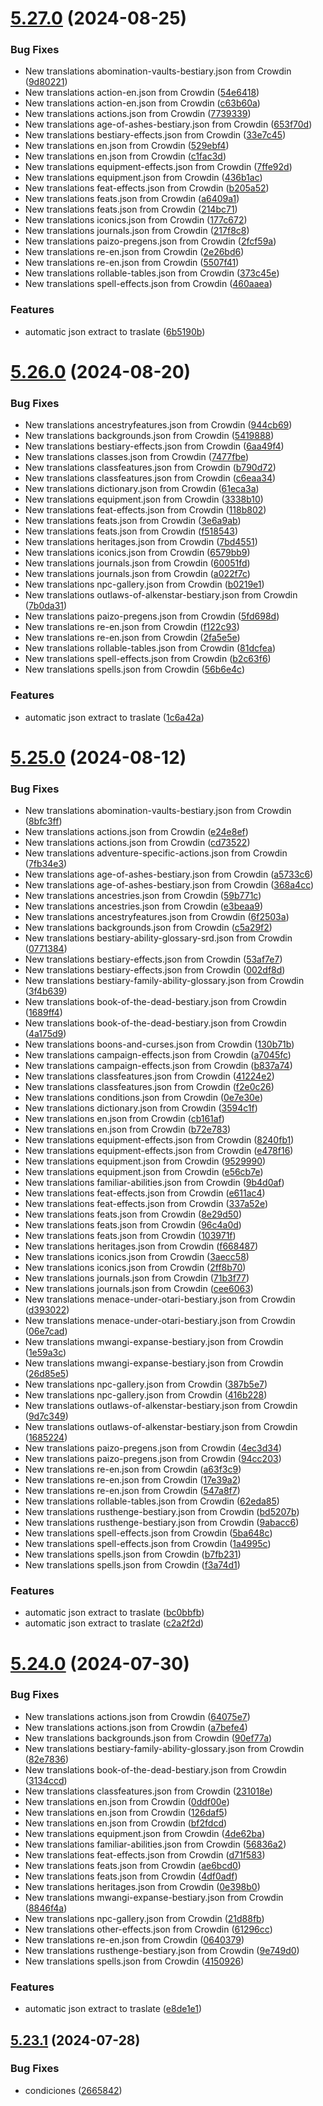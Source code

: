 # [5.27.0](https://github.com/allnnde/pf2e-esp-translation/compare/v5.26.0...v5.27.0) (2024-08-25)


### Bug Fixes

* New translations abomination-vaults-bestiary.json from Crowdin ([9d80221](https://github.com/allnnde/pf2e-esp-translation/commit/9d802218ac8a8c321a7601b91910029c64f914ca))
* New translations action-en.json from Crowdin ([54e6418](https://github.com/allnnde/pf2e-esp-translation/commit/54e64185e58aad6d524f32cbfec5ddbec2f84d92))
* New translations action-en.json from Crowdin ([c63b60a](https://github.com/allnnde/pf2e-esp-translation/commit/c63b60ad08e1c59459fbed4f5cc7131d66d5f2a3))
* New translations actions.json from Crowdin ([7739339](https://github.com/allnnde/pf2e-esp-translation/commit/7739339125977c4fb4c55194c9eb02b0788f644f))
* New translations age-of-ashes-bestiary.json from Crowdin ([653f70d](https://github.com/allnnde/pf2e-esp-translation/commit/653f70db50d363501ef3ab84cd3eaa5ac4a81fdb))
* New translations bestiary-effects.json from Crowdin ([33e7c45](https://github.com/allnnde/pf2e-esp-translation/commit/33e7c450a01f8053f3c7fa76ad1bdeb87751d53d))
* New translations en.json from Crowdin ([529ebf4](https://github.com/allnnde/pf2e-esp-translation/commit/529ebf49c40b5b6b09a17cdab4988e33c0ce53fd))
* New translations en.json from Crowdin ([c1fac3d](https://github.com/allnnde/pf2e-esp-translation/commit/c1fac3d6a217e609b54c4765965fe137e2853ff4))
* New translations equipment-effects.json from Crowdin ([7ffe92d](https://github.com/allnnde/pf2e-esp-translation/commit/7ffe92d8a8c00c2395112568b2c71aafca102b4b))
* New translations equipment.json from Crowdin ([436b1ac](https://github.com/allnnde/pf2e-esp-translation/commit/436b1ac3c69cdc6beebc605cf6fa1238ac156c72))
* New translations feat-effects.json from Crowdin ([b205a52](https://github.com/allnnde/pf2e-esp-translation/commit/b205a5276c6fa3dd4a9291722e6c4eff7b0b9243))
* New translations feats.json from Crowdin ([a6409a1](https://github.com/allnnde/pf2e-esp-translation/commit/a6409a1fdaeb4ab1d4df3ecf2b0087e22556d22f))
* New translations feats.json from Crowdin ([214bc71](https://github.com/allnnde/pf2e-esp-translation/commit/214bc7118794f244a04f66f16f3ecd58ff70ab1a))
* New translations iconics.json from Crowdin ([177c672](https://github.com/allnnde/pf2e-esp-translation/commit/177c6726d62ddc5a7855bee9dd96d02f81641828))
* New translations journals.json from Crowdin ([217f8c8](https://github.com/allnnde/pf2e-esp-translation/commit/217f8c8397c6c6867ef7beeed009b0bfa424f5f7))
* New translations paizo-pregens.json from Crowdin ([2fcf59a](https://github.com/allnnde/pf2e-esp-translation/commit/2fcf59ad0dd49b2ac78e0c526e5f9418dd9493d2))
* New translations re-en.json from Crowdin ([2e26bd6](https://github.com/allnnde/pf2e-esp-translation/commit/2e26bd6413d76eb7f41d995695928ff0b3659602))
* New translations re-en.json from Crowdin ([5507f41](https://github.com/allnnde/pf2e-esp-translation/commit/5507f41439b7fc6f020b90de64400c6e0de03bc8))
* New translations rollable-tables.json from Crowdin ([373c45e](https://github.com/allnnde/pf2e-esp-translation/commit/373c45ee87992ad7e7155e0190c1da26a3bb062f))
* New translations spell-effects.json from Crowdin ([460aaea](https://github.com/allnnde/pf2e-esp-translation/commit/460aaea382016a568fae91c6f63298100abe0182))


### Features

* automatic json extract to traslate ([6b5190b](https://github.com/allnnde/pf2e-esp-translation/commit/6b5190b129afb75a68d764a5106f1f20a44fdca5))



# [5.26.0](https://github.com/allnnde/pf2e-esp-translation/compare/v5.25.0...v5.26.0) (2024-08-20)


### Bug Fixes

* New translations ancestryfeatures.json from Crowdin ([944cb69](https://github.com/allnnde/pf2e-esp-translation/commit/944cb6992ea58dcc41544cb837206499c379fb7f))
* New translations backgrounds.json from Crowdin ([5419888](https://github.com/allnnde/pf2e-esp-translation/commit/541988875831d42debbefaa60124210734f0555e))
* New translations bestiary-effects.json from Crowdin ([6aa49f4](https://github.com/allnnde/pf2e-esp-translation/commit/6aa49f4890ee91898d3d28134f0cf021a4c6a250))
* New translations classes.json from Crowdin ([7477fbe](https://github.com/allnnde/pf2e-esp-translation/commit/7477fbed7ae9868e0edbcb6d3ec0c2e4e3223cb6))
* New translations classfeatures.json from Crowdin ([b790d72](https://github.com/allnnde/pf2e-esp-translation/commit/b790d7215fbdd5febe3baa0309b122351b695d08))
* New translations classfeatures.json from Crowdin ([c6eaa34](https://github.com/allnnde/pf2e-esp-translation/commit/c6eaa34febab219bb8f80c0889da32c89d903bad))
* New translations dictionary.json from Crowdin ([61eca3a](https://github.com/allnnde/pf2e-esp-translation/commit/61eca3a89b712b0f75aab5f174351a7c55082372))
* New translations equipment.json from Crowdin ([3338b10](https://github.com/allnnde/pf2e-esp-translation/commit/3338b109b3dfddc871c99c25c58d184daf4259ea))
* New translations feat-effects.json from Crowdin ([118b802](https://github.com/allnnde/pf2e-esp-translation/commit/118b8026133a3a4534b9300870aa8ba2d8c8666b))
* New translations feats.json from Crowdin ([3e6a9ab](https://github.com/allnnde/pf2e-esp-translation/commit/3e6a9aba66fd9c8c2fe63d33ce31b8f65496f10a))
* New translations feats.json from Crowdin ([f518543](https://github.com/allnnde/pf2e-esp-translation/commit/f518543909ae6ad31fc5c334e08f0d49fec641ab))
* New translations heritages.json from Crowdin ([7bd4551](https://github.com/allnnde/pf2e-esp-translation/commit/7bd4551c4ae89209c8db90e8ba3c67d106dcac5d))
* New translations iconics.json from Crowdin ([6579bb9](https://github.com/allnnde/pf2e-esp-translation/commit/6579bb994f0e23144e1013ef98f53f3c035b392d))
* New translations journals.json from Crowdin ([60051fd](https://github.com/allnnde/pf2e-esp-translation/commit/60051fd440538678d5e50246c06577351776b064))
* New translations journals.json from Crowdin ([a022f7c](https://github.com/allnnde/pf2e-esp-translation/commit/a022f7c440a63afa4b8690f9af70890691f0d10a))
* New translations npc-gallery.json from Crowdin ([b0219e1](https://github.com/allnnde/pf2e-esp-translation/commit/b0219e168672a3e1048db4f5338fa5e6c9407bd3))
* New translations outlaws-of-alkenstar-bestiary.json from Crowdin ([7b0da31](https://github.com/allnnde/pf2e-esp-translation/commit/7b0da310337f40c179531cd72ad4b7cd3018305b))
* New translations paizo-pregens.json from Crowdin ([5fd698d](https://github.com/allnnde/pf2e-esp-translation/commit/5fd698d4cc4667633bd5b7dc217be9c339f97275))
* New translations re-en.json from Crowdin ([f122c93](https://github.com/allnnde/pf2e-esp-translation/commit/f122c93224ae508607074b2de4b9bfae4fab78fd))
* New translations re-en.json from Crowdin ([2fa5e5e](https://github.com/allnnde/pf2e-esp-translation/commit/2fa5e5ec899da4efa5ec6f91e54c10b70a7f9d80))
* New translations rollable-tables.json from Crowdin ([81dcfea](https://github.com/allnnde/pf2e-esp-translation/commit/81dcfea3c870fe4ef6dc4755ee6551cbd0a71fa9))
* New translations spell-effects.json from Crowdin ([b2c63f6](https://github.com/allnnde/pf2e-esp-translation/commit/b2c63f699344fdd76ddf3e6a1ffb02c370045490))
* New translations spells.json from Crowdin ([56b6e4c](https://github.com/allnnde/pf2e-esp-translation/commit/56b6e4ca35d859e4b3a9434d136fec066539ea24))


### Features

* automatic json extract to traslate ([1c6a42a](https://github.com/allnnde/pf2e-esp-translation/commit/1c6a42ac618b5bcac59d2c3860579feb1f8e3387))



# [5.25.0](https://github.com/allnnde/pf2e-esp-translation/compare/v5.24.0...v5.25.0) (2024-08-12)


### Bug Fixes

* New translations abomination-vaults-bestiary.json from Crowdin ([8bfc3ff](https://github.com/allnnde/pf2e-esp-translation/commit/8bfc3ff11bad058c01ea74abe08ae89fc1890faf))
* New translations actions.json from Crowdin ([e24e8ef](https://github.com/allnnde/pf2e-esp-translation/commit/e24e8ef89fd7c3bf1168cb6d3e458ffeb827e37d))
* New translations actions.json from Crowdin ([cd73522](https://github.com/allnnde/pf2e-esp-translation/commit/cd735228267357522f9d3d893e9af9670708e657))
* New translations adventure-specific-actions.json from Crowdin ([7fb34e3](https://github.com/allnnde/pf2e-esp-translation/commit/7fb34e34815fd065c34ac27274ef1a0dc2b38460))
* New translations age-of-ashes-bestiary.json from Crowdin ([a5733c6](https://github.com/allnnde/pf2e-esp-translation/commit/a5733c67657e62ae00a82f4746a58dfad9e0a038))
* New translations age-of-ashes-bestiary.json from Crowdin ([368a4cc](https://github.com/allnnde/pf2e-esp-translation/commit/368a4ccb23973181be06a5a703cbd76fd3e96139))
* New translations ancestries.json from Crowdin ([59b771c](https://github.com/allnnde/pf2e-esp-translation/commit/59b771c8f5c9c6647396c2fc195e3b4e54cdae1e))
* New translations ancestries.json from Crowdin ([e3beaa9](https://github.com/allnnde/pf2e-esp-translation/commit/e3beaa92049748e4a173f80c1326246f1fd89144))
* New translations ancestryfeatures.json from Crowdin ([6f2503a](https://github.com/allnnde/pf2e-esp-translation/commit/6f2503a3eb892b41dd985b4e01c87cb90fef1d0b))
* New translations backgrounds.json from Crowdin ([c5a29f2](https://github.com/allnnde/pf2e-esp-translation/commit/c5a29f2449b41f094ce7a08b5f6fff362d40c457))
* New translations bestiary-ability-glossary-srd.json from Crowdin ([0771384](https://github.com/allnnde/pf2e-esp-translation/commit/07713849e4dbd228a882bfe129b31af2c390ee3e))
* New translations bestiary-effects.json from Crowdin ([53af7e7](https://github.com/allnnde/pf2e-esp-translation/commit/53af7e7cad7dc4990a3ddd3fbbc002ad4bbcae98))
* New translations bestiary-effects.json from Crowdin ([002df8d](https://github.com/allnnde/pf2e-esp-translation/commit/002df8d84e9a4f2ca63ef876dc581d4a75cadcd9))
* New translations bestiary-family-ability-glossary.json from Crowdin ([3f4b639](https://github.com/allnnde/pf2e-esp-translation/commit/3f4b6396e98db8c99e39fc0549ac144b119c5697))
* New translations book-of-the-dead-bestiary.json from Crowdin ([1689ff4](https://github.com/allnnde/pf2e-esp-translation/commit/1689ff422bfee786d31d03b695957bc20a1d1b48))
* New translations book-of-the-dead-bestiary.json from Crowdin ([4a175d9](https://github.com/allnnde/pf2e-esp-translation/commit/4a175d958b203603b57aa5cbda6de839f9869e49))
* New translations boons-and-curses.json from Crowdin ([130b71b](https://github.com/allnnde/pf2e-esp-translation/commit/130b71b08034982afd3fc5c557f0746435a2540b))
* New translations campaign-effects.json from Crowdin ([a7045fc](https://github.com/allnnde/pf2e-esp-translation/commit/a7045fcd25d7df21bb878ea8952e18fa45f6f23c))
* New translations campaign-effects.json from Crowdin ([b837a74](https://github.com/allnnde/pf2e-esp-translation/commit/b837a74743f97d2038e7c35191f5aff02baf36f1))
* New translations classfeatures.json from Crowdin ([41224e2](https://github.com/allnnde/pf2e-esp-translation/commit/41224e293d68726a7cf2e8b52f8addecd117a47b))
* New translations classfeatures.json from Crowdin ([f2e0c26](https://github.com/allnnde/pf2e-esp-translation/commit/f2e0c261a65e378857fbe9c2106549bdc386ff22))
* New translations conditions.json from Crowdin ([0e7e30e](https://github.com/allnnde/pf2e-esp-translation/commit/0e7e30e21cc4b3107987d5b01f24c98b82a169ce))
* New translations dictionary.json from Crowdin ([3594c1f](https://github.com/allnnde/pf2e-esp-translation/commit/3594c1f638a532cfa783667dfac83192789a69eb))
* New translations en.json from Crowdin ([cb161af](https://github.com/allnnde/pf2e-esp-translation/commit/cb161afa4c0e6b5d4cacab1ebc3648569422fe09))
* New translations en.json from Crowdin ([b72e783](https://github.com/allnnde/pf2e-esp-translation/commit/b72e783833b7b212f781d38bd3764b3e4dc2c9af))
* New translations equipment-effects.json from Crowdin ([8240fb1](https://github.com/allnnde/pf2e-esp-translation/commit/8240fb1846686f60a825bded597203b87053b2a2))
* New translations equipment-effects.json from Crowdin ([e478f16](https://github.com/allnnde/pf2e-esp-translation/commit/e478f16fe851022d3dcbe5b1459808c8d40d34fa))
* New translations equipment.json from Crowdin ([9529990](https://github.com/allnnde/pf2e-esp-translation/commit/9529990a31916f38ddd06fe9cd76b8924f7acb86))
* New translations equipment.json from Crowdin ([e56cb7e](https://github.com/allnnde/pf2e-esp-translation/commit/e56cb7e414b77499e91fad72cad39044f73742f9))
* New translations familiar-abilities.json from Crowdin ([9b4d0af](https://github.com/allnnde/pf2e-esp-translation/commit/9b4d0af5e37d7496b98d3d6d368fde62c7b61a40))
* New translations feat-effects.json from Crowdin ([e611ac4](https://github.com/allnnde/pf2e-esp-translation/commit/e611ac4f741960d5fc7d7209681e256fdb719100))
* New translations feat-effects.json from Crowdin ([337a52e](https://github.com/allnnde/pf2e-esp-translation/commit/337a52ed1814ed5df66594f66109d38bae3a805d))
* New translations feats.json from Crowdin ([8e29d50](https://github.com/allnnde/pf2e-esp-translation/commit/8e29d50319f66bd09c3942b2302bf90eea85d703))
* New translations feats.json from Crowdin ([96c4a0d](https://github.com/allnnde/pf2e-esp-translation/commit/96c4a0d27d04772bd395a5b79dbef767673d8b44))
* New translations feats.json from Crowdin ([103971f](https://github.com/allnnde/pf2e-esp-translation/commit/103971f13911b63a5156af3f4dcafb8bd91123b9))
* New translations heritages.json from Crowdin ([f668487](https://github.com/allnnde/pf2e-esp-translation/commit/f668487a5fc006bad3f1e1352f970eb2010dbe64))
* New translations iconics.json from Crowdin ([3aecc58](https://github.com/allnnde/pf2e-esp-translation/commit/3aecc5886748caf77fa17d0d91bae2e5fab1de23))
* New translations iconics.json from Crowdin ([2ff8b70](https://github.com/allnnde/pf2e-esp-translation/commit/2ff8b7066c8cc6b0122aa225f6d96ff7e144454c))
* New translations journals.json from Crowdin ([71b3f77](https://github.com/allnnde/pf2e-esp-translation/commit/71b3f77c642de317bf530e11f1b7ad9227b13383))
* New translations journals.json from Crowdin ([cee6063](https://github.com/allnnde/pf2e-esp-translation/commit/cee606333de67bff3bb63b14dc4183f9179160ea))
* New translations menace-under-otari-bestiary.json from Crowdin ([d393022](https://github.com/allnnde/pf2e-esp-translation/commit/d3930225d8794cd4bbe9a75c44e79ca71843e935))
* New translations menace-under-otari-bestiary.json from Crowdin ([06e7cad](https://github.com/allnnde/pf2e-esp-translation/commit/06e7cadb9549c3506f06ea71bca9c6cf3b629be5))
* New translations mwangi-expanse-bestiary.json from Crowdin ([1e59a3c](https://github.com/allnnde/pf2e-esp-translation/commit/1e59a3c70401c29817d50e90d025ba2a7d277c0d))
* New translations mwangi-expanse-bestiary.json from Crowdin ([26d85e5](https://github.com/allnnde/pf2e-esp-translation/commit/26d85e5ee981d844e0196bca956fe9c02b0e16ee))
* New translations npc-gallery.json from Crowdin ([387b5e7](https://github.com/allnnde/pf2e-esp-translation/commit/387b5e7b0add975846d99b377bd3aa4b4c2af8ac))
* New translations npc-gallery.json from Crowdin ([416b228](https://github.com/allnnde/pf2e-esp-translation/commit/416b228bc607628737188395be1365ddb162bbb5))
* New translations outlaws-of-alkenstar-bestiary.json from Crowdin ([9d7c349](https://github.com/allnnde/pf2e-esp-translation/commit/9d7c34987cfcb799a77a5d6447756a52a98a3333))
* New translations outlaws-of-alkenstar-bestiary.json from Crowdin ([1685224](https://github.com/allnnde/pf2e-esp-translation/commit/16852240cda9e693a48084fc4f5340260bf05c43))
* New translations paizo-pregens.json from Crowdin ([4ec3d34](https://github.com/allnnde/pf2e-esp-translation/commit/4ec3d34511d493493951b257f81b960ad298c6e7))
* New translations paizo-pregens.json from Crowdin ([94cc203](https://github.com/allnnde/pf2e-esp-translation/commit/94cc20316cc5d4faaf873e34af547312895418eb))
* New translations re-en.json from Crowdin ([a63f3c9](https://github.com/allnnde/pf2e-esp-translation/commit/a63f3c98c13ed8e23a7c1cc62f2eab4d1f796ef1))
* New translations re-en.json from Crowdin ([17e39a2](https://github.com/allnnde/pf2e-esp-translation/commit/17e39a2db6fa6916da469bad5bc64fece7ca3ab8))
* New translations re-en.json from Crowdin ([547a8f7](https://github.com/allnnde/pf2e-esp-translation/commit/547a8f77914e81489d595134a56d026163c0e638))
* New translations rollable-tables.json from Crowdin ([62eda85](https://github.com/allnnde/pf2e-esp-translation/commit/62eda85a044b3ac652047b06b7cfd6c12cafa990))
* New translations rusthenge-bestiary.json from Crowdin ([bd5207b](https://github.com/allnnde/pf2e-esp-translation/commit/bd5207bdb9366b66874498ffae391f3b7a5e1d8e))
* New translations rusthenge-bestiary.json from Crowdin ([9abacc6](https://github.com/allnnde/pf2e-esp-translation/commit/9abacc6c5b2bd707a2f51fa81ce982f359951958))
* New translations spell-effects.json from Crowdin ([5ba648c](https://github.com/allnnde/pf2e-esp-translation/commit/5ba648c77ab66ec46c6f22a9c16f2e4902104569))
* New translations spell-effects.json from Crowdin ([1a4995c](https://github.com/allnnde/pf2e-esp-translation/commit/1a4995c725a30a48597f3468deac1cf9c508cbb5))
* New translations spells.json from Crowdin ([b7fb231](https://github.com/allnnde/pf2e-esp-translation/commit/b7fb23161dc249012819c02c99eab0d00427c101))
* New translations spells.json from Crowdin ([f3a74d1](https://github.com/allnnde/pf2e-esp-translation/commit/f3a74d1774e4d381cf5f65d44cb54d7cd44a069e))


### Features

* automatic json extract to traslate ([bc0bbfb](https://github.com/allnnde/pf2e-esp-translation/commit/bc0bbfb5448e448d2f7597311ef249b017dc43b0))
* automatic json extract to traslate ([c2a2f2d](https://github.com/allnnde/pf2e-esp-translation/commit/c2a2f2de46d1be000c26e3d64dbce3abb980f145))



# [5.24.0](https://github.com/allnnde/pf2e-esp-translation/compare/v5.23.1...v5.24.0) (2024-07-30)


### Bug Fixes

* New translations actions.json from Crowdin ([64075e7](https://github.com/allnnde/pf2e-esp-translation/commit/64075e7ae808d2ec461aa1585ad898c1b2e5afae))
* New translations actions.json from Crowdin ([a7befe4](https://github.com/allnnde/pf2e-esp-translation/commit/a7befe4d52338eb583bfe48355469472739c4707))
* New translations backgrounds.json from Crowdin ([90ef77a](https://github.com/allnnde/pf2e-esp-translation/commit/90ef77a480f3e83170c92ceb1c2becdde3d522e5))
* New translations bestiary-family-ability-glossary.json from Crowdin ([82e7836](https://github.com/allnnde/pf2e-esp-translation/commit/82e783642c82decb050c0243d32a652628bc48af))
* New translations book-of-the-dead-bestiary.json from Crowdin ([3134ccd](https://github.com/allnnde/pf2e-esp-translation/commit/3134ccd064b44feef6fd09acd4a3eb8505b325c7))
* New translations classfeatures.json from Crowdin ([231018e](https://github.com/allnnde/pf2e-esp-translation/commit/231018ebfb64585a4c267747ca794b581974880f))
* New translations en.json from Crowdin ([0ddf00e](https://github.com/allnnde/pf2e-esp-translation/commit/0ddf00eb638b8444e557d908f0b13a2aa8034352))
* New translations en.json from Crowdin ([126daf5](https://github.com/allnnde/pf2e-esp-translation/commit/126daf57c3a9c5ebbd863417b9c9643d445beda5))
* New translations en.json from Crowdin ([bf2fdcd](https://github.com/allnnde/pf2e-esp-translation/commit/bf2fdcdd19336cdbf42dde6f7eb7c91b2d371a44))
* New translations equipment.json from Crowdin ([4de62ba](https://github.com/allnnde/pf2e-esp-translation/commit/4de62ba808b719f41d1349c7fbd756c5e543f19d))
* New translations familiar-abilities.json from Crowdin ([56836a2](https://github.com/allnnde/pf2e-esp-translation/commit/56836a2301d630fef30bd723f7b0197946692bea))
* New translations feat-effects.json from Crowdin ([d71f583](https://github.com/allnnde/pf2e-esp-translation/commit/d71f583af2fc8f1a3064a0663cdbcea0deeba469))
* New translations feats.json from Crowdin ([ae6bcd0](https://github.com/allnnde/pf2e-esp-translation/commit/ae6bcd02aeb4dd3e57339797ce8299d69a8ddada))
* New translations feats.json from Crowdin ([4df0adf](https://github.com/allnnde/pf2e-esp-translation/commit/4df0adfffb20ae54cf04ac72505564dd907d5ab4))
* New translations heritages.json from Crowdin ([0e398b0](https://github.com/allnnde/pf2e-esp-translation/commit/0e398b027c8fb0f0b5301c73d5ce4e682da25368))
* New translations mwangi-expanse-bestiary.json from Crowdin ([8846f4a](https://github.com/allnnde/pf2e-esp-translation/commit/8846f4aa527c3a1993e8e5b7b4e121d20efc1316))
* New translations npc-gallery.json from Crowdin ([21d88fb](https://github.com/allnnde/pf2e-esp-translation/commit/21d88fbedd36c8683f1b0e6c0b28b0165eabe570))
* New translations other-effects.json from Crowdin ([61296cc](https://github.com/allnnde/pf2e-esp-translation/commit/61296cce33224bffa51cf5ab749fd3fccc8964c5))
* New translations re-en.json from Crowdin ([0640379](https://github.com/allnnde/pf2e-esp-translation/commit/064037978db7025a58ac4b30050b062d76233940))
* New translations rusthenge-bestiary.json from Crowdin ([9e749d0](https://github.com/allnnde/pf2e-esp-translation/commit/9e749d0f804ef015690028a36472df8b6a41e4a9))
* New translations spells.json from Crowdin ([4150926](https://github.com/allnnde/pf2e-esp-translation/commit/41509269ea6405f761007ff6e3bbb03bce63a178))


### Features

* automatic json extract to traslate ([e8de1e1](https://github.com/allnnde/pf2e-esp-translation/commit/e8de1e113175c7763dcd215332c2d5af4b38187f))



## [5.23.1](https://github.com/allnnde/pf2e-esp-translation/compare/v5.23.0...v5.23.1) (2024-07-28)


### Bug Fixes

* condiciones ([2665842](https://github.com/allnnde/pf2e-esp-translation/commit/2665842ecbcbe8289cdcd9d9ba080ed81bc3601c))



